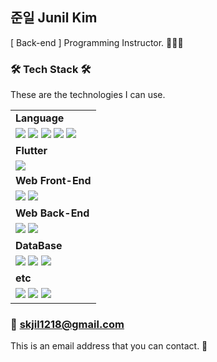 ## 준일 Junil Kim
[ Back-end ] Programming Instructor. 🧑🏻‍🏫


### 🛠 Tech Stack 🛠
These are the technologies I can use.

<table>
  <tr>
    <td style="font-weight: 700;">Language</td>
  </tr>
  <tr>
    <td>
      <img src="https://img.shields.io/badge/JavaScript-F7DF1E?style=flat-square&logo=JavaScript&logoColor=black"/>
      <img src="https://img.shields.io/badge/TypeScript-3F75FF?style=flat-square&logo=TypeScript&logoColor=white"/>
      <img src="https://img.shields.io/badge/C++-00599C?style=flat-square&logo=C%2B%2B&logoColor=white"/>
      <img src="https://img.shields.io/badge/Java-007396?style=flat-square&logo=OpenJDK&logoColor=white"/>
      <img src="https://img.shields.io/badge/Python-3776AB?style=flat-square&logo=Python&logoColor=white"/>
    </td>
  </tr>
  <tr>
    <td style="font-weight: 700;">Flutter</td>
  </tr>
  <tr>
    <td>
      <img src="https://img.shields.io/badge/Flutter-EEEEEE?style=flat-square&logo=Flutter&logoColor=43BBFF"/>
    </td>
  </tr>
  <tr>
    <td style="font-weight: 700;">Web Front-End</td>
  </tr>
  <tr>
    <td>
      <img src="https://img.shields.io/badge/React-43BBFF?style=flat-square&logo=React&logoColor=white"/>
      <img src="https://img.shields.io/badge/Vue.js-00964E?style=flat-square&logo=Vue.js&logoColor=white"/>
    </td>
  </tr>
  <tr>
    <td style="font-weight: 700;">Web Back-End</td>
  </tr>
  <tr>
    <td>
      <img src="https://img.shields.io/badge/JSP-FF3300?style=flat-square&logo=Java&logoColor=white"/>
      <img src="https://img.shields.io/badge/Spring Boot-6DB33F?style=flat-square&logo=SpringBoot&logoColor=white"/>
    </td>
  </tr>
  <tr>
    <td style="font-weight: 700;">DataBase</td>
  </tr>
  <tr>
    <td>
      <img src="https://img.shields.io/badge/Oracle-F80000?style=flat-square&logo=Oracle&logoColor=white"/>
      <img src="https://img.shields.io/badge/MySQL-4479A1?style=flat-square&logo=MySQL&logoColor=white"/>
      <img src="https://img.shields.io/badge/MS SQL Server-CC2927?style=flat-square&logo=Microsoftsqlserver&logoColor=white"/>
    </td>
  </tr>
  <tr>
    <td style="font-weight: 700;">etc</td>
  </tr>
  <tr>
    <td>
      <img src="https://img.shields.io/badge/Adobe Photoshop-31A8FF?style=flat-square&logo=AdobePhotoshop&logoColor=white"/>
      <img src="https://img.shields.io/badge/Adobe Premiere Pro-9999FF?style=flat-square&logo=AdobePremierePro&logoColor=white"/>
      <img src="https://img.shields.io/badge/Pro Tools-7ACB10?style=flat-square&logo=ProTools&logoColor=white"/>
    </td>
  </tr>
</table>

### 📧 skjil1218@gmail.com
This is an email address that you can contact. 🙂
